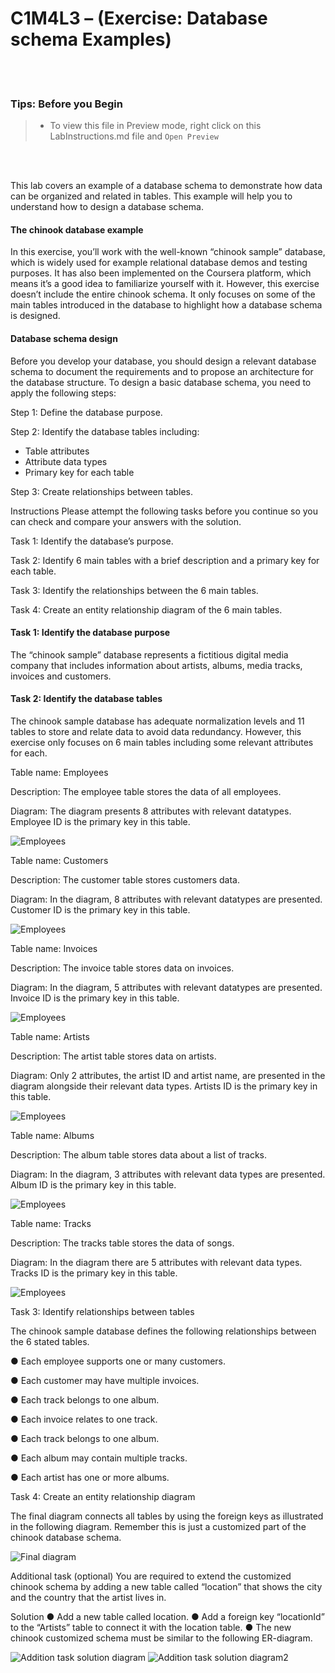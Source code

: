 # C1M4L3 – (Exercise: Database schema Examples)

<br><br>

### **Tips: Before you Begin**

> - To view this file in Preview mode, right click on this LabInstructions.md file and `Open Preview`

<br>
<br>

This lab covers an example of a database schema to demonstrate how data can be organized and related in tables. This example will help you to understand how to design a database schema.

#### The chinook database example

In this exercise, you’ll work with the well-known “chinook sample” database, which is widely used for example relational database demos and testing purposes. It has also been implemented on the Coursera platform, which means it’s a good idea to familiarize yourself with it. However, this exercise doesn’t include the entire chinook schema. It only focuses on some of the main tables introduced in the database to highlight how a database schema is designed.

#### Database schema design

Before you develop your database, you should design a relevant database schema to document the requirements and to propose an architecture for the database structure. To design a basic database schema, you need to apply the following steps:

Step 1: Define the database purpose.

Step 2: Identify the database tables including:

- Table attributes
- Attribute data types
- Primary key for each table

Step 3: Create relationships between tables.

Instructions
Please attempt the following tasks before you continue so you can check and compare your answers with the solution.

Task 1: Identify the database’s purpose.

Task 2: Identify 6 main tables with a brief description and a primary key for each table.

Task 3: Identify the relationships between the 6 main tables.

Task 4: Create an entity relationship diagram of the 6 main tables.

#### Task 1: Identify the database purpose

The “chinook sample” database represents a fictitious digital media company that includes information about artists, albums, media tracks, invoices and customers.

#### Task 2: Identify the database tables

The chinook sample database has adequate normalization levels and 11 tables to store and relate data to avoid data redundancy. However, this exercise only focuses on 6 main tables including some relevant attributes for each.

Table name: Employees

Description: The employee table stores the data of all employees.

Diagram: The diagram presents 8 attributes with relevant datatypes. Employee ID is the primary key in this table.

![Employees](DatabaseSchemaExamplesImages/Picture1.png)

Table name: Customers

Description: The customer table stores customers data.

Diagram: In the diagram, 8 attributes with relevant datatypes are presented. Customer ID is the primary key in this table.

![Employees](DatabaseSchemaExamplesImages/Picture2.png)

Table name: Invoices

Description: The invoice table stores data on invoices.

Diagram: In the diagram, 5 attributes with relevant datatypes are presented. Invoice ID is the primary key in this table.

![Employees](DatabaseSchemaExamplesImages/Picture3.png)

Table name: Artists

Description: The artist table stores data on artists.

Diagram: Only 2 attributes, the artist ID and artist name, are presented in the diagram alongside their relevant data types. Artists ID is the primary key in this table.

![Employees](DatabaseSchemaExamplesImages/Picture4.png)

Table name: Albums

Description: The album table stores data about a list of tracks.

Diagram: In the diagram, 3 attributes with relevant data types are presented. Album ID is the primary key in this table.

![Employees](DatabaseSchemaExamplesImages/Picture5.png)

Table name: Tracks

Description: The tracks table stores the data of songs.

Diagram: In the diagram there are 5 attributes with relevant data types. Tracks ID is the primary key in this table.

![Employees](DatabaseSchemaExamplesImages/Picture6.png)

Task 3: Identify relationships between tables

The chinook sample database defines the following relationships between the 6 stated tables.

● Each employee supports one or many customers.

● Each customer may have multiple invoices.

● Each track belongs to one album.

● Each invoice relates to one track.

● Each track belongs to one album.

● Each album may contain multiple tracks.

● Each artist has one or more albums.

Task 4: Create an entity relationship diagram

The final diagram connects all tables by using the foreign keys as illustrated in the following diagram. Remember this is just a customized part of the chinook database schema.

![Final diagram](DatabaseSchemaExamplesImages/Picture7.png)

Additional task (optional)
You are required to extend the customized chinook schema by adding a new table called “location” that shows the city and the country that the artist lives in.

Solution
● Add a new table called location.
● Add a foreign key “locationId” to the “Artists” table to connect it with the location table.
● The new chinook customized schema must be similar to the following ER-diagram.

![Addition task solution diagram](DatabaseSchemaExamplesImages/Picture8.png)
![Addition task solution diagram2](DatabaseSchemaExamplesImages/Picture10.png)
